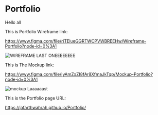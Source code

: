 # Portfolio

Hello all

This is Portfolio Wireframe link:

https://www.figma.com/file/riTElueGGRTWCPVWBREEHw/Wireframe-Portfolio?node-id=0%3A1



![WIREFRAME LAST ONEEEEEEEE](https://user-images.githubusercontent.com/106815966/182772444-c0fb30c7-326e-4f5d-ba09-688d2c2c1da2.PNG)





This is The Mockup link:

https://www.figma.com/file/IyAmZxZI8fAr8XfmaJkTqp/Mockup-Portfolio?node-id=0%3A1


![mockup Laaaaaast](https://user-images.githubusercontent.com/106815966/182770714-ac343476-b60b-4487-ae63-926197f8631a.PNG)





This is the Portfolio page URL:

https://jafarthwahrah.github.io/Portfolio/

